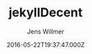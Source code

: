 ---
title: jekyllDecent
github: https://github.com/jwillmer/jekyllDecent
demo: https://jwillmer.github.io/jekyllDecent/
author: Jens Willmer
ssg:
  - Jekyll
cms:
  - No Cms
date: 2016-05-22T19:37:47.000Z
description: Blog Template for Jekyll
stale: false
---
